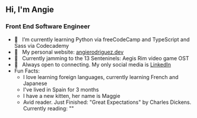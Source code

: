 ## Hi, I'm Angie 
### Front End Software Engineer

- 🌱 &nbsp; I’m currently learning Python via freeCodeCamp and TypeScript and Sass via Codecademy
- 🌺 &nbsp; My personal website: [angierodriguez.dev](https://angierodriguez.dev/)
- 🎵 &nbsp; Currently jamming to the 13 Senteninels: Aegis Rim video game OST
- 💜 &nbsp; Always open to connecting. My only social media is [LinkedIn](https://www.linkedin.com/in/angierodriguezdev/)
- Fun Facts:
  - I love learning foreign languages, currently learning French and Japanese
  - I've lived in Spain for 3 months
  - I have a new kitten, her name is Maggie
  - Avid reader. Just Finished: "Great Expectations" by Charles Dickens. Currently reading: ""
